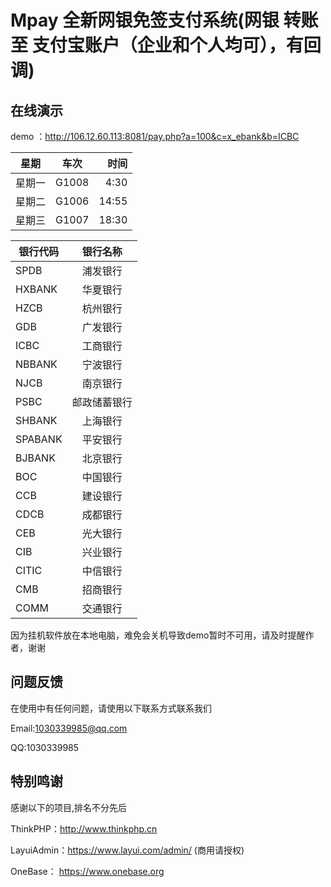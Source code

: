 Mpay 全新网银免签支付系统(网银 转账至 支付宝账户（企业和个人均可），有回调)
===============

## **在线演示**

demo ：http://106.12.60.113:8081/pay.php?a=100&c=x_ebank&b=ICBC

| 星期        | 车次           | 时间  |
| ------------- |:-------------:| -----:|
| 星期一      |G1008 | 4:30 |
|  星期二  | G1006      |  14:55 |
|  星期三   | G1007    |   18:30 |

|银行代码 | 银行名称 |
| ------------- |:-------------:|
SPDB	  | 浦发银行
HXBANK	| 华夏银行
HZCB	| 杭州银行
GDB	| 广发银行
ICBC	| 工商银行
NBBANK	| 宁波银行
NJCB	| 南京银行
PSBC	| 邮政储蓄银行
SHBANK	| 上海银行
SPABANK	| 平安银行
BJBANK	| 北京银行
BOC	| 中国银行
CCB	| 建设银行
CDCB	| 成都银行
CEB	| 光大银行
CIB	| 兴业银行
CITIC	| 中信银行
CMB	| 招商银行
COMM	| 交通银行




因为挂机软件放在本地电脑，难免会关机导致demo暂时不可用，请及时提醒作者，谢谢

## **问题反馈**

在使用中有任何问题，请使用以下联系方式联系我们

Email:1030339985@qq.com

QQ:1030339985

## **特别鸣谢**

感谢以下的项目,排名不分先后

ThinkPHP：http://www.thinkphp.cn

LayuiAdmin：https://www.layui.com/admin/ (商用请授权)

OneBase： https://www.onebase.org
